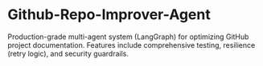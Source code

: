# Github-Repo-Improver-Agent
Production-grade multi-agent system (LangGraph) for optimizing GitHub project documentation. Features include comprehensive testing, resilience (retry logic), and security guardrails.
